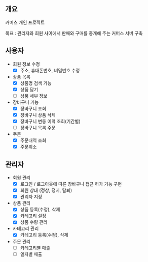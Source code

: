 ## 개요
커머스 개인 프로젝트

목표 : 관리자와 회원 사이에서 판매와 구매를 중개해 주는 커머스 서버 구축
 

## 사용자

- 회원 정보 수정
  - [x]  주소, 휴대폰번호, 비밀번호 수정
- 상품 목록
  - [x]  상품명 검색 기능
  - [x]  상품 담기
  - [ ]  상품 세부 정보
- 장바구니 기능
  - [x]  장바구니 조회
  - [x]  장바구니 상품 삭제
  - [x]  장바구니 변동 이력 조회(기간별)
  - [ ]  장바구니 목록 주문
- 주문
  - [x]  주문내역 조회
  - [x]  주문취소
  
## 관리자
- 회원 관리
  - [x]  로그인 / 로그아웃에 따른 장바구니 접근 허가 기능 구현
  - [x]  회원 상태 (정상, 정지, 탈퇴)
  - [x]  관리자 지정
- 상품 관리
  - [x]  상품 등록(수정), 삭제
  - [x]  카테고리 설정
  - [x]  상품 수량 관리
- 카테고리 관리
  - [x]  카테고리 등록(수정), 삭제
- 주문 관리
  - [ ]  카테고리별 매출
  - [ ]  일자별 매출
